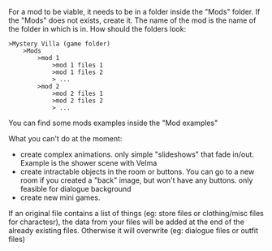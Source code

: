 For a mod to be viable, it needs to be in a folder inside the "Mods" folder. If the "Mods" does not exists, create it. The name of the mod is the name of the folder in which is in. How should the folders look:

    >Mystery Villa (game folder)
        >Mods
            >mod 1
                >mod 1 files 1
                >mod 1 files 2
                > ...
            >mod 2
                >mod 2 files 1
                >mod 2 files 2
                > ...

You can find some mods examples inside the "Mod examples"
    
What you can't do at the moment:
* create complex animations. only simple "slideshows" that fade in/out. Example is the shower scene with Velma
* create intractable objects in the room or buttons. You can go to a new room if you created a "back" image, but won't have any buttons. only feasible for dialogue background
* create new mini games.

If an original file contains a list of things (eg: store files or clothing/misc files for charactesr), the data from your files will be added at the end of the already existing files. Otherwise it will overwrite (eg: dialogue files or outfit files)
